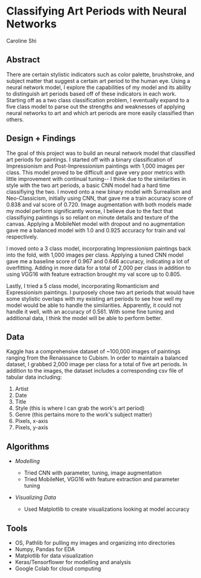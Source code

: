 # Classifying Art Periods with Neural Networks
Caroline Shi

## Abstract
There are certain stylistic indicators such as color palette, brushstroke, and subject matter that suggest a certain art period to the human eye. Using a neural network model, I explore the capabilities of my model and its ability to distinguish art periods based off of these indicators in each work. Starting off as a two class classification problem, I eventually expand to a five class model to parse out the strengths and weaknesses of applying neural networks to art and which art periods are more easily classified than others. 

## Design + Findings
The goal of this project was to build an neural network model that classified art periods for paintings. I started off with a binary classification of Impressionism and Post-Impressionism paintings with 1,000 images per class. This model proved to be difficult and gave very poor metrics with little improvement with continual tuning-- I think due to the similarities in style with the two art periods, a basic CNN model had a hard time classifiying the two. I moved onto a new binary model with Surrealism and Neo-Classicism, initially using CNN, that gave me a train accuracy score of 0.838 and val score of 0.720. Image augmentation with both models made my model perform significantly worse, I believe due to the fact that classifiying paintings is so reliant on minute details and texture of the canvas. Applying a MobileNet model with dropout and no augmentation gave me a balanced model with 1.0 and 0.925 accuracy for train and val respectively. 

I moved onto a 3 class model, incorporating Impressionism paintings back into the fold, with 1,000 images per class. Applying a tuned CNN model gave me a baseline score of 0.967 and 0.646 accuracy, indicating a lot of overfitting. Adding in more data for a total of 2,000 per class in addition to using VGG16 with feature extraction brought my val score up to 0.805. 

Lastly, I tried a 5 class model, incorporating Romanticism and Expressionism paintings. I purposely chose two art periods that would have some stylistic overlaps with my existing art periods to see how well my model would be able to handle the similarities. Apparently, it could not handle it well, with an accuracy of 0.561. With some fine tuning and additional data, I think the model will be able to perform better. 

## Data
Kaggle has a comprehensive dataset of ~100,000 images of paintings ranging from the Renaissance to Cubism. In order to maintain a balanced dataset, I grabbed 2,000 image per class for a total of five art periods. In addition to the images, the dataset includes a corresponding csv file of tabular data including: 

1. Artist
2. Date
3. Title 
4. Style (this is where I can grab the work's art period)
5. Genre (this pertains more to the work's subject matter)
5. Pixels, x-axis
6. Pixels, y-axis


## Algorithms
* _Modelling_
	* Tried CNN with parameter, tuning, image augmentation
	* Tried MobileNet, VGG16 with feature extraction and parameter tuning 
		
* _Visualizing Data_
	* Used Matplotlib to create visualizations looking at model accuracy

## Tools
* OS, Pathlib for pulling my images and organizing into directories 
* Numpy, Pandas for EDA
* Matplotlib for data visualization
* Keras/Tensorflower for modelling and analysis
* Google Colab for cloud computing 

